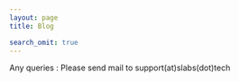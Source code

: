 ```yaml
---
layout: page
title: Blog

search_omit: true
---
```


Any queries : Please send mail to support(at)slabs(dot)tech
